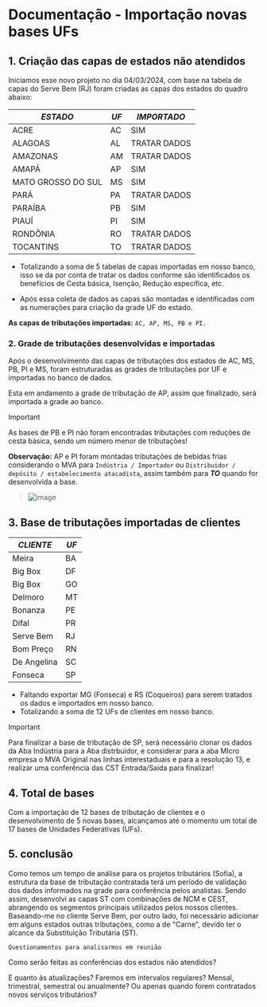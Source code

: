 # Documentação - Importação novas bases UFs

## 1. Criação das capas de estados não atendidos

Iniciamos esse novo projeto no dia 04/03/2024, com base na tabela de capas do Serve Bem (RJ) foram criadas as capas dos estados do quadro abaixo: 

|***ESTADO***  |***UF*** | ***IMPORTADO*** | 
| ----------| --------------| ----------|
| ACRE | AC | SIM |
| ALAGOAS | AL | TRATAR DADOS |
| AMAZONAS | AM | TRATAR DADOS |
| AMAPÁ | AP | SIM |
| MATO GROSSO DO SUL | MS | SIM |
| PARÁ | PA | TRATAR DADOS |
| PARAÍBA | PB | SIM |
| PIAUÍ | PI | SIM |
| RONDÔNIA | RO | TRATAR DADOS |
| TOCANTINS | TO | TRATAR DADOS |

- Totalizando a soma de 5 tabelas de capas importadas em nosso banco, isso se da por conta de tratar os dados conforme são identificados os benefícios de Cesta básica, Isenção, Redução específica, etc.

- Após essa coleta de dados as capas são montadas e identificadas com as numerações para criação da grade UF do estado.

**As capas de tributações importadas:** `AC, AP, MS, PB e PI.`

### 2. Grade de tributações desenvolvidas e importadas

Após o desenvolvimento das capas de tributações dos estados de AC, MS, PB, PI e MS, foram estruturadas as grades de tributações por UF e importadas no banco de dados.

Esta em andamento a grade de tributação de AP, assim que finalizado, será importada a grade ao banco.

> [!IMPORTANT]
> As bases de PB e PI não foram encontradas tributações com reduções de cesta básica, sendo um número menor de tributações!

**Observação:** AP e PI foram montadas tributações de bebidas frias considerando o MVA para `Indústria / Importador` ou `Distribuidor / depósito / estabelecimento atacadista`, assim também para ***TO*** quando for desenvolvida a base.

>![image](https://github.com/Wellingtondan/doc_projeto_uf/assets/119419112/d65a1dc7-a1fc-4976-9a57-b8c2eff26a23)

## 3. Base de tributações importadas de clientes

|***CLIENTE***  |***UF*** | 
| ----------| --------------|
| Meira | BA | 
| Big Box | DF | 
| Big Box | GO |
| Delmoro | MT | 
| Bonanza | PE | 
| Difal | PR | 
| Serve Bem | RJ | 
| Bom Preço | RN | 
| De Angelina | SC |
| Fonseca | SP |

- Faltando exportar MG (Fonseca) e RS (Coqueiros) para serem tratados os dados e importados em nosso banco.
- Totalizando a soma de 12 UFs de clientes em nosso banco.

> [!IMPORTANT]
> Para finalizar a base de tributação de SP, será necessário clonar os dados da Aba Indústria para a Aba distrbuidor, e considerar para a aba MIcro empresa o MVA Original nas linhas interestaduais e para a resolução 13, e realizar uma conferência das CST Entrada/Saída para finalizar!

## 4. Total de bases

Com a importação de 12 bases de tributação de clientes e o desenvolvimento de 5 novas bases, alcançamos até o momento um total de 17 bases de Unidades Federativas (UFs).

## 5. conclusão

Como temos um tempo de análise para os projetos tributários (Sofia), a estrutura da base de tributação contratada terá um período de validação dos dados informados na grade para conferência pelos analistas. Sendo assim, desenvolvi as capas ST com combinações de NCM e CEST, abrangendo os segmentos principais utilizados pelos nossos clientes. Baseando-me no cliente Serve Bem, por outro lado, foi necessário adicionar em alguns estados outras tributações, como a de "Carne", devido ter o alcance da Substituição Tributária (ST).

```Questionamentos para analisarmos em reunião```

Como serão feitas as conferências dos estados não atendidos?

E quanto às atualizações? Faremos em intervalos regulares? Mensal, trimestral, semestral ou anualmente? Ou apenas quando forem contratados novos serviços tributários?




